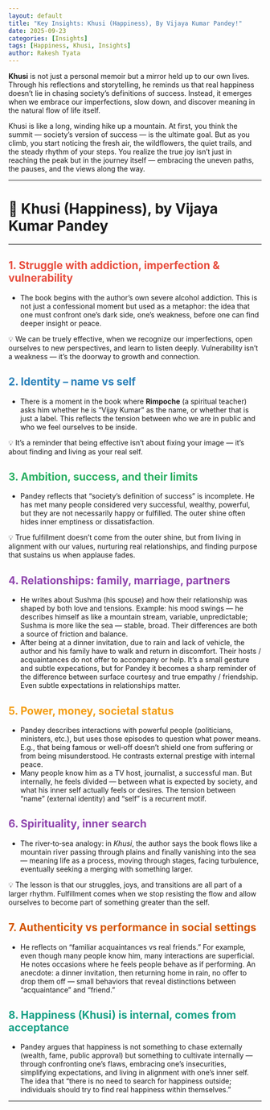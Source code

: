 ```yaml
---
layout: default
title: "Key Insights: Khusi (Happiness), By Vijaya Kumar Pandey!"
date: 2025-09-23
categories: [Insights]
tags: [Happiness, Khusi, Insights]
author: Rakesh Tyata
---
```


**Khusi** is not just a personal memoir but a mirror held up to our own lives. Through his reflections and storytelling, he reminds us that real happiness doesn’t lie in chasing society’s definitions of success. Instead, it emerges when we embrace our imperfections, slow down, and discover meaning in the natural flow of life itself.

Khusi is like a long, winding hike up a mountain. At first, you think the summit — society’s version of success — is the ultimate goal. But as you climb, you start noticing the fresh air, the wildflowers, the quiet trails, and the steady rhythm of your steps. You realize the true joy isn’t just in reaching the peak but in the journey itself — embracing the uneven paths, the pauses, and the views along the way.

---

# 🌟 Khusi (Happiness), by Vijaya Kumar Pandey

---

## <span style="color:#E74C3C">1. Struggle with addiction, imperfection & vulnerability</span>

- The book begins with the author’s own severe alcohol addiction. This is not just a confessional moment but used as a metaphor: the idea that one must confront one’s dark side, one’s weakness, before one can find deeper insight or peace.

💡 We can be truely effective, when we recognize our imperfections, open ourselves to new perspectives, and learn to listen deeply. Vulnerability isn’t a weakness — it’s the doorway to growth and connection.

## <span style="color:#2980B9">2. Identity – name vs self</span>

- There is a moment in the book where **Rimpoche** (a spiritual teacher) asks him whether he is “Vijay Kumar” as the name, or whether that is just a label. This reflects the tension between who we are in public and who we feel ourselves to be inside.

💡 It’s a reminder that being effective isn’t about fixing your image — it’s about finding and living as your real self.

## <span style="color:#27AE60">3. Ambition, success, and their limits</span>

- Pandey reflects that “society’s definition of success” is incomplete. He has met many people considered very successful, wealthy, powerful, but they are not necessarily happy or fulfilled. The outer shine often hides inner emptiness or dissatisfaction.

💡 True fulfillment doesn’t come from the outer shine, but from living in alignment with our values, nurturing real relationships, and finding purpose that sustains us when applause fades.

## <span style="color:#8E44AD">4. Relationships: family, marriage, partners</span>

- He writes about Sushma (his spouse) and how their relationship was shaped by both love and tensions. Example: his mood swings — he describes himself as like a mountain stream, variable, unpredictable; Sushma is more like the sea — stable, broad. Their differences are both a source of friction and balance.
- After being at a dinner invitation, due to rain and lack of vehicle, the author and his family have to walk and return in discomfort. Their hosts / acquaintances do not offer to accompany or help. It’s a small gesture and subtle expecations, but for Pandey it becomes a sharp reminder of the difference between surface courtesy and true empathy / friendship. Even subtle expectations in relationships matter.

## <span style="color:#F39C12">5. Power, money, societal status</span>

- Pandey describes interactions with powerful people (politicians, ministers, etc.), but uses those episodes to question what power means. E.g., that being famous or well‑off doesn’t shield one from suffering or from being misunderstood. He contrasts external prestige with internal peace.
- Many people know him as a TV host, journalist, a successful man. But internally, he feels divided — between what is expected by society, and what his inner self actually feels or desires. The tension between “name” (external identity) and “self” is a recurrent motif.

## <span style="color:#8E44AD">6. Spirituality, inner search</span>

- The river‑to‑sea analogy: in _Khusi_, the author says the book flows like a mountain river passing through plains and finally vanishing into the sea — meaning life as a process, moving through stages, facing turbulence, eventually seeking a merging with something larger.

💡 The lesson is that our struggles, joys, and transitions are all part of a larger rhythm. Fulfillment comes when we stop resisting the flow and allow ourselves to become part of something greater than the self.

## <span style="color:#D35400">7. Authenticity vs performance in social settings</span>

- He reflects on “familiar acquaintances vs real friends.” For example, even though many people know him, many interactions are superficial. He notes occasions where he feels people behave as if performing. An anecdote: a dinner invitation, then returning home in rain, no offer to drop them off — small behaviors that reveal distinctions between “acquaintance” and “friend.”

## <span style="color:#16A085">8. Happiness (Khusi) is internal, comes from acceptance</span>

- Pandey argues that happiness is not something to chase externally (wealth, fame, public approval) but something to cultivate internally — through confronting one’s flaws, embracing one’s insecurities, simplifying expectations, and living in alignment with one’s inner self. The idea that “there is no need to search for happiness outside; individuals should try to find real happiness within themselves.”

---
